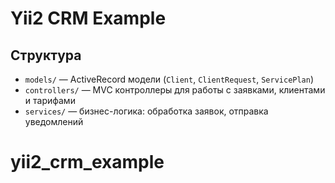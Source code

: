 # Yii2 CRM Example



## Структура

- `models/` — ActiveRecord модели (`Client`, `ClientRequest`, `ServicePlan`)
- `controllers/` — MVC контроллеры для работы с заявками, клиентами и тарифами
- `services/` — бизнес-логика: обработка заявок, отправка уведомлений

# yii2_crm_example
